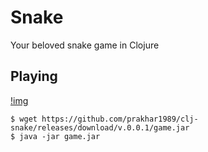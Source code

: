 # Snake

Your beloved snake game in Clojure

## Playing
[!img](snake.png)

``` 
$ wget https://github.com/prakhar1989/clj-snake/releases/download/v.0.0.1/game.jar
$ java -jar game.jar
```
